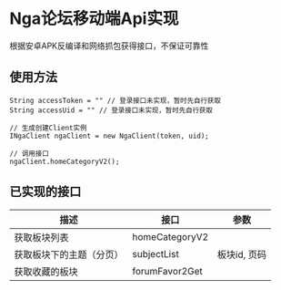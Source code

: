 # Nga论坛移动端Api实现
根据安卓APK反编译和网络抓包获得接口，不保证可靠性

## 使用方法
```
String accessToken = "" // 登录接口未实现，暂时先自行获取
String accessUid = "" // 登录接口未实现，暂时先自行获取

// 生成创建Client实例
INgaClient ngaClient = new NgaClient(token, uid);

// 调用接口
ngaClient.homeCategoryV2();
```

## 已实现的接口
| 描述           | 接口             | 参数       |
|--------------|----------------|----------|
| 获取板块列表       | homeCategoryV2 |          |
| 获取板块下的主题（分页） | subjectList    | 板块id, 页码 |
| 获取收藏的板块      | forumFavor2Get |          |